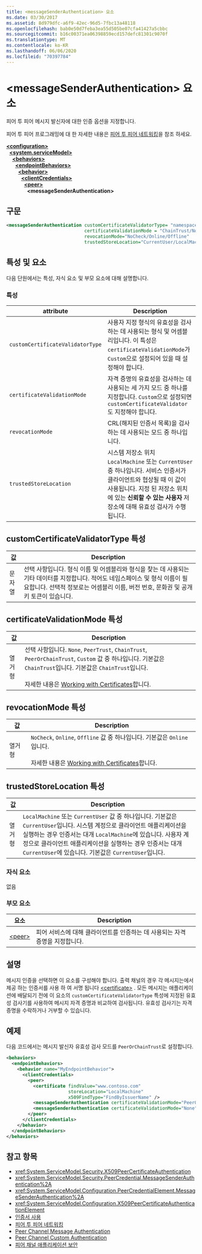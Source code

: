 ```yaml
---
title: <messageSenderAuthentication> 요소
ms.date: 03/30/2017
ms.assetid: 8d979dfc-a6f9-42ec-96d5-7fbc13a48118
ms.openlocfilehash: bab0e50d7feba3ea55d505be07cfa41427a5cbbc
ms.sourcegitcommit: b16c00371ea06398859ecd157defc81301c9070f
ms.translationtype: MT
ms.contentlocale: ko-KR
ms.lasthandoff: 06/06/2020
ms.locfileid: "70397784"
---
```

# <a name="messagesenderauthentication-element"></a>\<messageSenderAuthentication> 요소
피어 투 피어 메시지 발신자에 대한 인증 옵션을 지정합니다.  
  
 피어 투 피어 프로그래밍에 대 한 자세한 내용은 [피어 투 피어 네트워킹](../../../wcf/feature-details/peer-to-peer-networking.md)을 참조 하세요.  
  
[**\<configuration>**](../configuration-element.md)\
&nbsp;&nbsp;[**\<system.serviceModel>**](system-servicemodel.md)\
&nbsp;&nbsp;&nbsp;&nbsp;[**\<behaviors>**](behaviors.md)\
&nbsp;&nbsp;&nbsp;&nbsp;&nbsp;&nbsp;[**\<endpointBehaviors>**](endpointbehaviors.md)\
&nbsp;&nbsp;&nbsp;&nbsp;&nbsp;&nbsp;&nbsp;&nbsp;[**\<behavior>**](behavior-of-endpointbehaviors.md)\
&nbsp;&nbsp;&nbsp;&nbsp;&nbsp;&nbsp;&nbsp;&nbsp;&nbsp;&nbsp;[**\<clientCredentials>**](clientcredentials.md)\
&nbsp;&nbsp;&nbsp;&nbsp;&nbsp;&nbsp;&nbsp;&nbsp;&nbsp;&nbsp;&nbsp;&nbsp;[**\<peer>**](peer-of-clientcredentials-element.md)\
&nbsp;&nbsp;&nbsp;&nbsp;&nbsp;&nbsp;&nbsp;&nbsp;&nbsp;&nbsp;&nbsp;&nbsp;&nbsp;&nbsp;**\<messageSenderAuthentication>**  
  
## <a name="syntax"></a>구문  
  
```xml  
<messageSenderAuthentication customCertificateValidatorType= "namespace.typeName, [,AssemblyName] [,Version=version number] [,Culture=culture] [,PublicKeyToken=token]"
                             certificateValidationMode = "ChainTrust/None/PeerTrust/PeerOrChainTrust/Custom"
                             revocationMode="NoCheck/Online/Offline"
                             trustedStoreLocation="CurrentUser/LocalMachine" />
```  
  
## <a name="attributes-and-elements"></a>특성 및 요소  
 다음 단원에서는 특성, 자식 요소 및 부모 요소에 대해 설명합니다.  
  
### <a name="attributes"></a>특성  
  
|attribute|Description|  
|---------------|-----------------|  
|`customCertificateValidatorType`|사용자 지정 형식의 유효성을 검사하는 데 사용되는 형식 및 어셈블리입니다. 이 특성은 `certificateValidationMode`가 `Custom`으로 설정되어 있을 때 설정해야 합니다.|  
|`certificateValidationMode`|자격 증명의 유효성을 검사하는 데 사용되는 세 가지 모드 중 하나를 지정합니다. `Custom`으로 설정되면 `customCertificateValidator`도 지정해야 합니다.|  
|`revocationMode`|CRL(해지된 인증서 목록)을 검사하는 데 사용되는 모드 중 하나입니다.|  
|`trustedStoreLocation`|시스템 저장소 위치 `LocalMachine` 또는 `CurrentUser` 중 하나입니다. 서비스 인증서가 클라이언트와 협상될 때 이 값이 사용됩니다. 지정 된 저장소 위치에 있는 **신뢰할 수 있는 사용자** 저장소에 대해 유효성 검사가 수행 됩니다.|  
  
## <a name="customcertificatevalidatortype-attribute"></a>customCertificateValidatorType 특성  
  
|값|Description|  
|-----------|-----------------|  
|문자열|선택 사항입니다. 형식 이름 및 어셈블리와 형식을 찾는 데 사용되는 기타 데이터를 지정합니다. 적어도 네임스페이스 및 형식 이름이 필요합니다. 선택적 정보로는 어셈블리 이름, 버전 번호, 문화권 및 공개 키 토큰이 있습니다.|  
  
## <a name="certificatevalidationmode-attribute"></a>certificateValidationMode 특성  
  
|값|Description|  
|-----------|-----------------|  
|열거형|선택 사항입니다. `None`, `PeerTrust`, `ChainTrust`, `PeerOrChainTrust`, `Custom` 값 중 하나입니다. 기본값은 `ChainTrust`입니다. 기본값은 `ChainTrust`입니다.<br /><br /> 자세한 내용은 [Working with Certificates](../../../wcf/feature-details/working-with-certificates.md)합니다.|  
  
## <a name="revocationmode-attribute"></a>revocationMode 특성  
  
|값|Description|  
|-----------|-----------------|  
|열거형|`NoCheck`, `Online`, `Offline` 값 중 하나입니다. 기본값은 `Online`입니다.<br /><br /> 자세한 내용은 [Working with Certificates](../../../wcf/feature-details/working-with-certificates.md)합니다.|  
  
## <a name="trustedstorelocation-attribute"></a>trustedStoreLocation 특성  
  
|값|Description|  
|-----------|-----------------|  
|열거형|`LocalMachine` 또는 `CurrentUser` 값 중 하나입니다. 기본값은 `CurrentUser`입니다. 시스템 계정으로 클라이언트 애플리케이션을 실행하는 경우 인증서는 대개 `LocalMachine`에 있습니다. 사용자 계정으로 클라이언트 애플리케이션을 실행하는 경우 인증서는 대개 `CurrentUser`에 있습니다. 기본값은 `CurrentUser`입니다.|  
  
### <a name="child-elements"></a>자식 요소  
 없음  
  
### <a name="parent-elements"></a>부모 요소  
  
|요소|Description|  
|-------------|-----------------|  
|[\<peer>](peer-of-clientcredentials-element.md)|피어 서비스에 대해 클라이언트를 인증하는 데 사용되는 자격 증명을 지정합니다.|  
  
## <a name="remarks"></a>설명  
 메시지 인증을 선택하면 이 요소를 구성해야 합니다. 출력 채널의 경우 각 메시지는에서 제공 하는 인증서를 사용 하 여 서명 됩니다 [\<certificate>](certificate-element.md) . 모든 메시지는 애플리케이션에 배달되기 전에 이 요소의 `customCertificateValidatorType` 특성에 지정된 유효성 검사기를 사용하여 메시지 자격 증명과 비교하여 검사됩니다. 유효성 검사기는 자격 증명을 수락하거나 거부할 수 있습니다.  
  
## <a name="example"></a>예제  
 다음 코드에서는 메시지 발신자 유효성 검사 모드를 `PeerOrChainTrust`로 설정합니다.  
  
```xml  
<behaviors>
  <endpointBehaviors>
    <behavior name="MyEndpointBehavior">
      <clientCredentials>
        <peer>
          <certificate findValue="www.contoso.com"
                       storeLocation="LocalMachine"
                       x509FindType="FindByIssuerName" />
          <messageSenderAuthentication certificateValidationMode="PeerOrChainTrust" />
          <messageSenderAuthentication certificateValidationMode="None" />
        </peer>
      </clientCredentials>
    </behavior>
  </endpointBehaviors>
</behaviors>
```  
  
## <a name="see-also"></a>참고 항목

- <xref:System.ServiceModel.Security.X509PeerCertificateAuthentication>
- <xref:System.ServiceModel.Security.PeerCredential.MessageSenderAuthentication%2A>
- <xref:System.ServiceModel.Configuration.PeerCredentialElement.MessageSenderAuthentication%2A>
- <xref:System.ServiceModel.Configuration.X509PeerCertificateAuthenticationElement>
- [인증서 사용](../../../wcf/feature-details/working-with-certificates.md)
- [피어 투 피어 네트워킹](../../../wcf/feature-details/peer-to-peer-networking.md)
- [Peer Channel Message Authentication](https://docs.microsoft.com/previous-versions/dotnet/netframework-3.5/aa967730(v=vs.90))
- [Peer Channel Custom Authentication](https://docs.microsoft.com/previous-versions/dotnet/netframework-3.5/ms751447(v=vs.90))
- [피어 채널 애플리케이션 보안](../../../wcf/feature-details/securing-peer-channel-applications.md)
